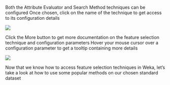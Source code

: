 Both the Attribute Evaluator and Search Method techniques can be configured Once chosen,
click on the name of the technique to get access to its configuration details

![](https://github.com/fenago/katacoda-scenarios/raw/master/machine-learning-mastery-weka/machine-learning-mastery-weka-chapter-13/steps/images/60.png)

Click the More button to get more documentation on the feature selection technique and
configuration parameters Hover your mouse cursor over a configuration parameter to get a
tooltip containing more details

![](https://github.com/fenago/katacoda-scenarios/raw/master/machine-learning-mastery-weka/machine-learning-mastery-weka-chapter-13/steps/images/61.png)

Now that we know how to access feature selection techniques in Weka, let’s take a look at
how to use some popular methods on our chosen standard dataset
